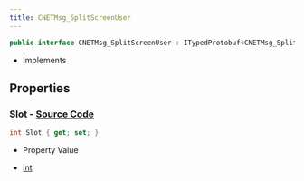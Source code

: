 ```yaml
---
title: CNETMsg_SplitScreenUser
---
```


```csharp
public interface CNETMsg_SplitScreenUser : ITypedProtobuf<CNETMsg_SplitScreenUser>, INativeHandle, INetMessage<CNETMsg_SplitScreenUser>, IDisposable
```

- Implements

## Properties

### **Slot** - [Source Code](https://github.com/swiftly-solution/swiftlys2/blob/main/managed/src/SwiftlyS2.Generated/Protobufs/Interfaces/CNETMsg_SplitScreenUser.cs#L18)

```csharp
int Slot { get; set; }
```

- Property Value

- [int](https://learn.microsoft.com/dotnet/api/system.int32)

